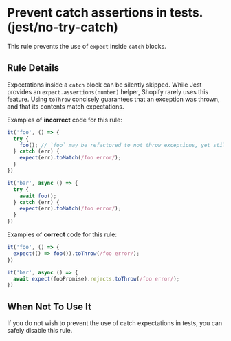 # Prevent catch assertions in tests. (jest/no-try-catch)
This rule prevents the use of `expect` inside `catch` blocks.

## Rule Details

Expectations inside a `catch` block can be silently skipped. While Jest provides an `expect.assertions(number)` helper, Shopify rarely uses this feature. Using `toThrow` concisely guarantees that an exception was thrown, and that its contents match expectations.

Examples of **incorrect** code for this rule:

```js
it('foo', () => {
  try {
    foo(); // `foo` may be refactored to not throw exceptions, yet still appears to be tested here.
  } catch (err) {
    expect(err).toMatch(/foo error/);
  }
})

it('bar', async () => {
  try {
    await foo();
  } catch (err) {
    expect(err).toMatch(/foo error/);
  }
})
```

Examples of **correct** code for this rule:

```js
it('foo', () => {
  expect(() => foo()).toThrow(/foo error/);
})

it('bar', async () => {
  await expect(fooPromise).rejects.toThrow(/foo error/);
})
```

## When Not To Use It

If you do not wish to prevent the use of catch expectations in tests, you can safely disable this rule.

